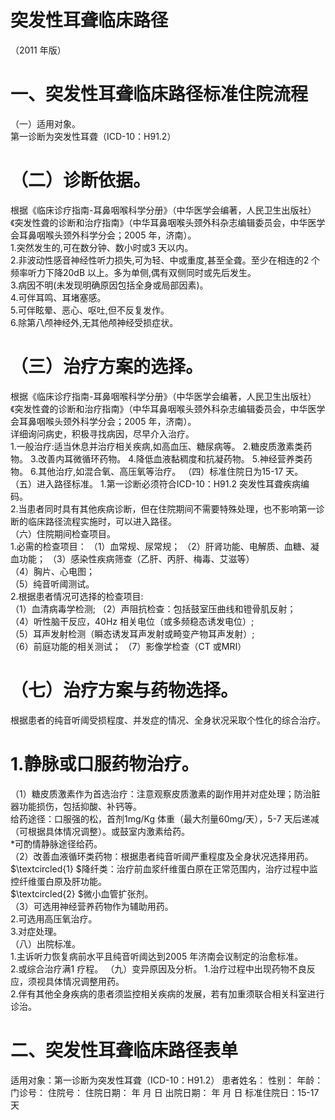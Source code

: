 # 突发性耳聋临床路径  
（2011 年版）  
#     一、突发性耳聋临床路径标准住院流程  
（一）适用对象。  
第一诊断为突发性耳聋（ICD-10：H91.2）  
#     （二）诊断依据。  
根据《临床诊疗指南-耳鼻咽喉科学分册》（中华医学会编著，人民卫生出版社）《突发性聋的诊断和治疗指南》（中华耳鼻咽喉头颈外科杂志编辑委员会，中华医学会耳鼻咽喉头颈外科学分会；2005 年，济南）。  
1.突然发生的,可在数分钟、数小时或3 天以内。  
2.非波动性感音神经性听力损失,可为轻、中或重度,甚至全聋。至少在相连的2 个频率听力下降20dB 以上。多为单侧,偶有双侧同时或先后发生。  
3.病因不明(未发现明确原因包括全身或局部因素)。  
4.可伴耳鸣、耳堵塞感。  
5.可伴眩晕、恶心、呕吐,但不反复发作。  
6.除第八颅神经外,无其他颅神经受损症状。  
#  （三）治疗方案的选择。  
根据《临床诊疗指南-耳鼻咽喉科学分册》（中华医学会编著，人民卫生出版社）《突发性聋的诊断和治疗指南》（中华耳鼻咽喉头颈外科杂志编辑委员会，中华医学会耳鼻咽喉头颈外科学分会；2005 年，济南）。  
详细询问病史，积极寻找病因，尽早介入治疗。  
1.一般治疗:适当休息并治疗相关疾病,如高血压、糖尿病等。 
    2.糖皮质激素类药物。 
    3.改善内耳微循环药物。 
    4.降低血液黏稠度和抗凝药物。 
     5.神经营养类药物。 
    6.其他治疗,如混合氧、高压氧等治疗。 
    （四）标准住院日为15-17 天。 
    （五）进入路径标准。 
    1.第一诊断必须符合ICD-10：H91.2 突发性耳聋疾病编码。  
2.当患者同时具有其他疾病诊断，但在住院期间不需要特殊处理，也不影响第一诊断的临床路径流程实施时，可以进入路径。  
（六）住院期间检查项目。  
1.必需的检查项目： （1）血常规、尿常规； （2）肝肾功能、电解质、血糖、凝血功能； （3）感染性疾病筛查（乙肝、丙肝、梅毒、艾滋等）  
（4）胸片、心电图；  
（5）纯音听阈测试。  
2.根据患者情况可选择的检查项目:  
（1）血清病毒学检测; （2）声阻抗检查：包括鼓室压曲线和镫骨肌反射；  
（4）听性脑干反应，40Hz 相关电位（或多频稳态诱发电位）;  
（5）耳声发射检测（瞬态诱发耳声发射或畸变产物耳声发射）;  
（6）前庭功能的相关测试； （7）影像学检查（CT 或MRI）  
# （七）治疗方案与药物选择。  
根据患者的纯音听阈受损程度、并发症的情况、全身状况采取个性化的综合治疗。  
#     1.静脉或口服药物治疗。  
（1）糖皮质激素作为首选治疗：注意观察皮质激素的副作用并对症处理；防治脏器功能损伤，包括抑酸、补钙等。  
给药途径：口服强的松，首剂1mg/Kg 体重（最大剂量60mg/天），5-7 天后递减（可根据具体情况调整）。或鼓室内激素给药。  
\*可酌情静脉途径给药。  
（2）改善血液循环类药物：根据患者纯音听阈严重程度及全身状况选择用药。  
$\textcircled{1} $降纤类：治疗前血浆纤维蛋白原在正常范围内，治疗过程中监控纤维蛋白原及肝功能。  
$\textcircled{2} $微小血管扩张剂。  
（3）可选用神经营养药物作为辅助用药。  
2.可选用高压氧治疗。  
3.对症处理。  
（八）出院标准。  
1.主诉听力恢复病前水平且纯音听阈达到2005 年济南会议制定的治愈标准。  
2.或综合治疗满1 疗程。 （九）变异原因及分析。
    1.治疗过程中出现药物不良反应，须视具体情况调整用药。  
2.伴有其他全身疾病的患者须监控相关疾病的发展，若有加重须联合相关科室进行诊治。  
# 二、突发性耳聋临床路径表单  
适用对象：第一诊断为突发性耳聋（ICD-10：H91.2） 患者姓名：   性别：   年龄：       门诊号：     住院号：         住院日期：     年   月   日   出院日期：     年   月   日  标准住院日：15-17 天  
